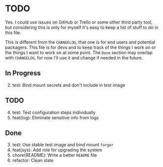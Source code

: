 # TODO

Yes. I could use issues on GitHub or Trello or some other third party tool, but
considering this is only for myself it's easy to keep a list of stuff to do in
this file.

This is different from the `CHANGELOG`, that one is for end users and potential
packagers. This file is for devs and to keep track of the things I work on or
the things I want to work on at some point. The `Done` section may overlap with
`CHANGELOG`, for now I'll use it and change if needed in the future.

## In Progress

2. test: Bind mount secrets and don't include in test image

## TODO

4. test: Test configuration steps individually
5. feat(log): Eliminate sensitive info from logs

## Done

3. test: Use stable test image and bind mount `forger`
6. feat(sys): Add role for upgrading the system
1. chore(README): Write a better `README` file
7. refactor: Clean slate
